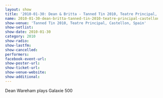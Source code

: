 ```yaml
---
layout: show
title: '2010-01-30: Dean & Britta - Tanned Tin 2010, Teatre Principal, Castellon, Spain'
name: 2010-01-30-dean-britta-tanned-tin-2010-teatre-principal-castellon-spain
show-venue: 'Tanned Tin 2010, Teatre Principal, Castellon, Spain'
show-setlist: 
show-date: 2010-01-30
category: 2010
show-radio: 
show-lastfm: 
show-cancelled: 
performers: 
facebook-event-url: 
show-poster-url: 
show-ticket-url: 
show-venue-website: 
show-additional: 
---
```


Dean Wareham plays Galaxie 500